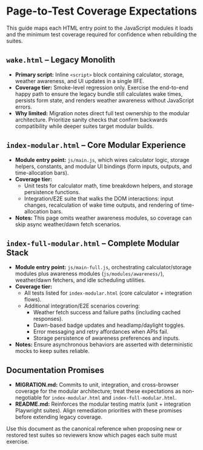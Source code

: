 # Page-to-Test Coverage Expectations

This guide maps each HTML entry point to the JavaScript modules it loads and the minimum test coverage required for confidence when rebuilding the suites.

## `wake.html` – Legacy Monolith
- **Primary script:** Inline `<script>` block containing calculator, storage, weather awareness, and UI updates in a single IIFE.
- **Coverage tier:** Smoke-level regression only. Exercise the end-to-end happy path to ensure the legacy bundle still calculates wake times, persists form state, and renders weather awareness without JavaScript errors.
- **Why limited:** Migration notes direct full test ownership to the modular architecture. Prioritize sanity checks that confirm backwards compatibility while deeper suites target modular builds.

## `index-modular.html` – Core Modular Experience
- **Module entry point:** `js/main.js`, which wires calculator logic, storage helpers, constants, and modular UI bindings (form inputs, outputs, and time-allocation bars).
- **Coverage tier:**
  - Unit tests for calculator math, time breakdown helpers, and storage persistence functions.
  - Integration/E2E suite that walks the DOM interactions: input changes, recalculation of wake time outputs, and rendering of time-allocation bars.
- **Notes:** This page omits weather awareness modules, so coverage can skip async weather/dawn fetch scenarios.

## `index-full-modular.html` – Complete Modular Stack
- **Module entry point:** `js/main-full.js`, orchestrating calculator/storage modules plus awareness modules (`js/modules/awareness/`), weather/dawn fetchers, and idle scheduling utilities.
- **Coverage tier:**
  - All tests listed for `index-modular.html` (core calculator + integration flows).
  - Additional integration/E2E scenarios covering:
    - Weather fetch success and failure paths (including cached responses).
    - Dawn-based badge updates and headlamp/daylight toggles.
    - Error messaging and retry affordances when APIs fail.
    - Storage persistence of awareness preferences and inputs.
- **Notes:** Ensure asynchronous behaviors are asserted with deterministic mocks to keep suites reliable.

## Documentation Promises
- **MIGRATION.md:** Commits to unit, integration, and cross-browser coverage for the modular architecture; treat these expectations as non-negotiable for `index-modular.html` and `index-full-modular.html`.
- **README.md:** Reinforces the modular testing matrix (unit + integration Playwright suites). Align remediation priorities with these promises before extending legacy coverage.

Use this document as the canonical reference when proposing new or restored test suites so reviewers know which pages each suite must exercise.
